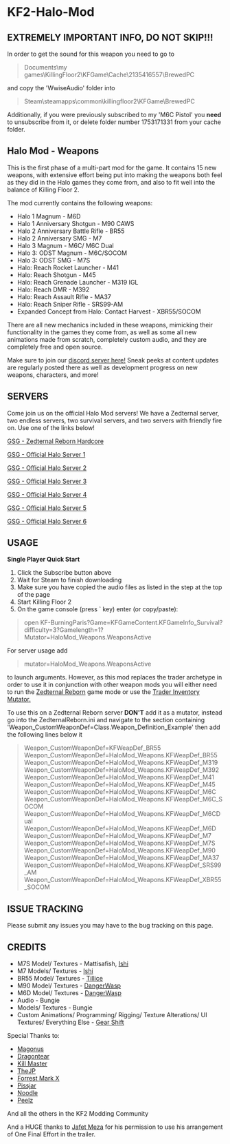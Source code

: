 # KF2-Halo-Mod

## EXTREMELY IMPORTANT INFO, DO NOT SKIP!!!

In order to get the sound for this weapon you need to go to
>Documents\my games\KillingFloor2\KFGame\Cache\2135416557\BrewedPC

and copy the 'WwiseAudio' folder into
>Steam\steamapps\common\killingfloor2\KFGame\BrewedPC

Additionally, if you were previously subscribed to my 'M6C Pistol' you **need** to unsubscribe from it, or delete folder number 1753171331 from your cache folder.

## Halo Mod - Weapons
This is the first phase of a multi-part mod for the game. It contains 15 new weapons, with extensive effort being put into making the weapons both feel as they did in the Halo games they come from, and also to fit well into the balance of Killing Floor 2.

The mod currently contains the following weapons:

- Halo 1 Magnum - M6D
- Halo 1 Anniversary Shotgun - M90 CAWS
- Halo 2 Anniversary Battle Rifle - BR55
- Halo 2 Anniversary SMG - M7
- Halo 3 Magnum - M6C/ M6C Dual
- Halo 3: ODST Magnum - M6C/SOCOM
- Halo 3: ODST SMG - M7S
- Halo: Reach Rocket Launcher - M41
- Halo: Reach Shotgun - M45
- Halo: Reach Grenade Launcher - M319 IGL
- Halo: Reach DMR - M392
- Halo: Reach Assault Rifle - MA37
- Halo: Reach Sniper Rifle - SRS99-AM
- Expanded Concept from Halo: Contact Harvest - XBR55/SOCOM

There are all new mechanics included in these weapons, mimicking their functionality in the games they come from, as well as some all new animations made from scratch, completely custom audio, and they are completely free and open source.

Make sure to join our [discord server here!](https://discord.gg/9AXPjaQ) Sneak peeks at content updates are regularly posted there as well as development progress on new weapons, characters, and more!


## SERVERS
Come join us on the official Halo Mod servers! We have a Zedternal server, two endless servers, two survival servers, and two servers with friendly fire on. Use one of the links below!

[GSG - Zedternal Reborn Hardcore](steam://rungameid/232090/connect/73.180.142.115:7783/)

[GSG - Official Halo Server 1](steam://rungameid/232090/connect/73.180.142.115:7789/)

[GSG - Official Halo Server 2](steam://rungameid/232090/connect/73.180.142.115:7791/)

[GSG - Official Halo Server 3](steam://rungameid/232090/connect/73.180.142.115:7793/)

[GSG - Official Halo Server 4](steam://rungameid/232090/connect/73.180.142.115:7795/)

[GSG - Official Halo Server 5](steam://rungameid/232090/connect/73.180.142.115:7797/)

[GSG - Official Halo Server 6](steam://rungameid/232090/connect/73.180.142.115:7799/)


## USAGE
**Single Player Quick Start**
1. Click the Subscribe button above
2. Wait for Steam to finish downloading
3. Make sure you have copied the audio files as listed in the step at the top of the page
3. Start Killing Floor 2
4. On the game console (press ` key) enter (or copy/paste):
>open KF-BurningParis?Game=KFGameContent.KFGameInfo_Survival?difficulty=3?Gamelength=1?Mutator=HaloMod_Weapons.WeaponsActive

For server usage add

>mutator=HaloMod_Weapons.WeaponsActive

to launch arguments. However, as this mod replaces the trader archetype in order to use it in conjunction with other weapon mods you will either need to run the [Zedternal Reborn](https://steamcommunity.com/sharedfiles/filedetails/?id=2058869377) game mode or use the [Trader Inventory Mutator.](https://steamcommunity.com/sharedfiles/filedetails/?id=1131663339)

To use this on a Zedternal Reborn server **DON'T** add it as a mutator, instead go into the ZedternalReborn.ini and navigate to the section containing 'Weapon_CustomWeaponDef=Class.Weapon_Definition_Example'
then add the following lines below it

>Weapon_CustomWeaponDef=KFWeapDef_BR55
>Weapon_CustomWeaponDef=HaloMod_Weapons.KFWeapDef_BR55
>Weapon_CustomWeaponDef=HaloMod_Weapons.KFWeapDef_M319
>Weapon_CustomWeaponDef=HaloMod_Weapons.KFWeapDef_M392
>Weapon_CustomWeaponDef=HaloMod_Weapons.KFWeapDef_M41
>Weapon_CustomWeaponDef=HaloMod_Weapons.KFWeapDef_M45
>Weapon_CustomWeaponDef=HaloMod_Weapons.KFWeapDef_M6C
>Weapon_CustomWeaponDef=HaloMod_Weapons.KFWeapDef_M6C_SOCOM
>Weapon_CustomWeaponDef=HaloMod_Weapons.KFWeapDef_M6CDual
>Weapon_CustomWeaponDef=HaloMod_Weapons.KFWeapDef_M6D
>Weapon_CustomWeaponDef=HaloMod_Weapons.KFWeapDef_M7
>Weapon_CustomWeaponDef=HaloMod_Weapons.KFWeapDef_M7S
>Weapon_CustomWeaponDef=HaloMod_Weapons.KFWeapDef_M90
>Weapon_CustomWeaponDef=HaloMod_Weapons.KFWeapDef_MA37
>Weapon_CustomWeaponDef=HaloMod_Weapons.KFWeapDef_SRS99_AM
>Weapon_CustomWeaponDef=HaloMod_Weapons.KFWeapDef_XBR55_SOCOM


## ISSUE TRACKING
Please submit any issues you may have to the bug tracking on this page.


## CREDITS

- M7S Model/ Textures - Mattisafish, [Ishi](https://steamcommunity.com/id/mendicat)
- M7 Models/ Textures - [Ishi](https://steamcommunity.com/id/mendicat)
- BR55 Model/ Textures - [Tillice](https://steamcommunity.com/id/Tillice)
- M90 Model/ Textures - [DangerWasp](https://steamcommunity.com/id/dangerwasp)
- M6D Model/ Textures - [DangerWasp](https://steamcommunity.com/id/dangerwasp)
- Audio - Bungie
- Models/ Textures - Bungie
- Custom Animations/ Programming/ Rigging/ Texture Alterations/ UI Textures/ Everything Else - [Gear Shift](https://steamcommunity.com/id/g3arshift/)

Special Thanks to:

- [Magonus](https://steamcommunity.com/id/magonus)
- [Dragontear](https://steamcommunity.com/profiles/76561198057043296)
- [Kill Master](https://steamcommunity.com/id/KlLLMaster)
- [TheJP](https://steamcommunity.com/id/Altrentorae/)
- [Forrest Mark X](https://steamcommunity.com/id/ForrestMarkX)
- [Pissjar](https://steamcommunity.com/id/PissJar69)
- [Noodle](https://steamcommunity.com/id/jwshields)
- [Peelz](https://steamcommunity.com/id/LouisTakePILLz)

And all the others in the KF2 Modding Community

And a HUGE thanks to [Jafet Meza](https://www.youtube.com/channel/UCio5EkaSBFXlX4dRy-RzLXA) for his permission to use his arrangement of One Final Effort in the trailer.
